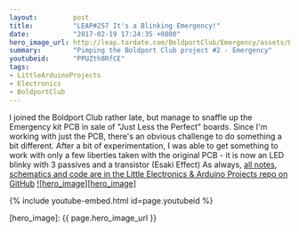 ```yaml
---
layout:         post
title:          "LEAP#257 It's a Blinking Emergency!"
date:           "2017-02-19 17:24:35 +0800"
hero_image_url: http://leap.tardate.com/BoldportClub/Emergency/assets/Emergency_build.jpg
summary:        "Pimping the Boldport Club project #2 - Emergency"
youtubeid:      "PPUZth8RfCE"
tags:
- LittleArduinoProjects
- Electronics
- BoldportClub
---
```


I joined the Boldport Club rather late, but manage to snaffle up the Emergency kit PCB in sale of "Just Less the Perfect" boards.
Since I'm working with just the PCB, there's an obvious challenge to do something a bit different.
After a bit of experimentation, I was able to get something to work with only a few liberties taken with the original PCB - it is now an LED blinky with 3 passives and a transistor (Esaki Effect)
As always, [all notes, schematics and code are in the Little Electronics & Arduino Projects repo on GitHub][project]
[![hero_image][hero_image]][project]

{% include youtube-embed.html id=page.youtubeid %}

[leap]: http://leap.tardate.com
[project]: https://github.com/tardate/LittleArduinoProjects/tree/master/BoldportClub/Emergency
[hero_image]: {{ page.hero_image_url }}
